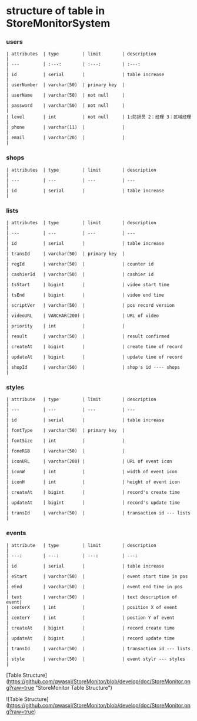 # structure of table in StoreMonitorSystem


### users

    | attributes  | type         | limit        | description              |
    | ---         | :---:        | :---:        | :---:                    |
    | id          | serial       |              | table increase           |
    | userNumber  | varchar(50)  | primary key  |                          |
    | userName    | varchar(50)  | not null     |                          |
    | password    | varchar(50)  | not null     |                          |
    | level       | int          | not null     | 1:防损员 2：经理 3：区域经理 |
    | phone       | varchar(11)  |              |                          |
    | email       | varchar(20)  |              |                          |


### shops

    | attributes  | type         | limit        | description              |
    | ---         | ---          | ---          | ---                      |
    | id          | serial       |              | table increase           |


### lists

    | attributes  | type         | limit        | description              |
    | ---         | ---          | ---          | ---                      |
    | id          | serial       |              | table increase           |
    | transId     | varchar(50)  | primary key  |                          |
    | regId       | varchar(50)  |              | counter id               |
    | cashierId   | varchar(50)  |              | cashier id               |
    | tsStart     | bigint       |              | video start time         |
    | tsEnd       | bigint       |              | video end time           |
    | scriptVer   | varchar(50)  |              | pos record version       |
    | videoURL    | VARCHAR(200) |              | URL of video             |
    | priority    | int          |              |                          |
    | result      | varchar(50)  |              | result confirmed         |
    | createAt    | bigint       |              | create time of record    |
    | updateAt    | bigint       |              | update time of record    |
    | shopId      | varchar(50)  |              | shop's id ---- shops     |


### styles 

    | attribute   | type         | limit        | description              |
    | ---         | ---          | ---          | ---                      |
    | id          | serial       |              | table increase           |
    | fontType    | varchar(50)  | primary key  |                          |
    | fontSize    | int          |              |                          |
    | foneRGB     | varchar(50)  |              |                          |
    | iconURL     | varchar(200) |              | URL of event icon        |
    | iconW       | int          |              | width of event icon      |
    | iconH       | int          |              | height of event icon     |
    | createAt    | bigint       |              | record's create time     |
    | updateAt    | bigint       |              | record's update time     |
    | transId     | varchar(50)  |              | transaction id --- lists |


### events

    | attribute   | type         | limit        | description              |
    | ---:        | ---:         | ---:         | ---:                     |
    | id          | serial       |              | table increase           |
    | eStart      | varchar(50)  |              | event start time in pos  |
    | eEnd        | varchar(50)  |              | event end time in pos    |
    | text        | varchar(50)  |              | text description of event|
    | centerX     | int          |              | position X of event      |
    | centerY     | int          |              | postion Y of event       |
    | createAt    | bigint       |              | record create time       |
    | updateAt    | bigint       |              | record update time       |
    | transId     | varchar(50)  |              | transaction id --- lists |
    | style       | varchar(50)  |              | event stylr --- styles   |



[Table Structure] (https://github.com/qwasxj/StoreMonitor/blob/develop/doc/StoreMonitor.png?raw=true "StoreMonitor Table Structure")


![Table Structure] (https://github.com/qwasxj/StoreMonitor/blob/develop/doc/StoreMonitor.png?raw=true)